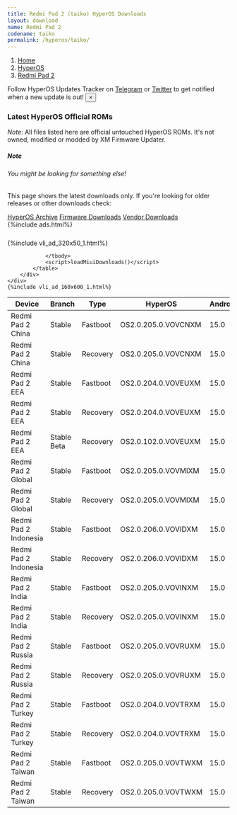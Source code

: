 ```yaml
---
title: Redmi Pad 2 (taiko) HyperOS Downloads
layout: download
name: Redmi Pad 2
codename: taiko
permalink: /hyperos/taiko/
---
```

<nav aria-label="breadcrumb">
    <ol class="breadcrumb">
        <li class="breadcrumb-item"><a href="/">Home</a></li>
        <li class="breadcrumb-item"><a href="/hyperos/">HyperOS</a></li>
        <li class="breadcrumb-item active" aria-current="page"><a href="/hyperos/taiko/">Redmi Pad 2</a></li>
    </ol>
</nav>
<div class="alert alert-primary alert-dismissible fade show" role="alert">
    Follow HyperOS Updates Tracker on <a href="https://t.me/MIUIUpdatesTracker" class="alert-link">Telegram</a>
     or <a href="https://twitter.com/MiFwUpdater" class="alert-link">Twitter</a> to get notified when a new update is out!
    <button type="button" class="close" data-dismiss="alert" aria-label="Close">
        <span aria-hidden="true">&times;</span>
    </button>
</div>

### Latest HyperOS Official ROMs
*Note*: All files listed here are official untouched HyperOS ROMs. It's not owned, modified or modded by XM Firmware Updater.
<div class="card">
  <div class="card-body">
    <h5 class="card-title">Note</h5>
    <h6 class="card-subtitle mb-2 text-muted">You might be looking for something else!</h6>
    <p class="card-text">This page shows the latest downloads only.
     If you're looking for older releases or other downloads check:</p>
    <a href="/archive/hyperos/taiko/" class="card-link">HyperOS Archive</a>
    <a href="/firmware/taiko/" class="card-link">Firmware Downloads</a>
    <a href="/vendor/taiko/" class="card-link">Vendor Downloads</a>
  </div>
</div>
{%include ads.html%}
<div class="row justify-content-center">
    <div class="col-10">
        <div class="table-responsive-md" style="margin-top: 25px;">
            {%include vli_ad_320x50_1.html%}
            <table id="miui" class="display dt-responsive nowrap compact table table-striped table-hover table-sm">
                <thead class="thead-dark">
                    <tr>
                        <th data-ref="device">Device</th>
                        <th data-ref="branch">Branch</th>
                        <th data-ref="type">Type</th>
                        <th data-ref="miui">HyperOS</th>
                        <th data-ref="android">Android</th>
                        <th data-ref="size">Size</th>
                        <th data-ref="size">Date</th>
                        <th data-ref="link">Link</th>
                    </tr>
                </thead>
                <tbody>
                <tr><td>Redmi Pad 2 China</td><td>Stable</td><td>Fastboot</td><td>OS2.0.205.0.VOVCNXM</td><td>15.0</td><td>6.4 GB</td><td>2025-10-09</td><td><a href="/hyperos/taiko/stable/OS2.0.205.0.VOVCNXM/">Download</a></td></tr>
<tr><td>Redmi Pad 2 China</td><td>Stable</td><td>Recovery</td><td>OS2.0.205.0.VOVCNXM</td><td>15.0</td><td>4.7 GB</td><td>2025-10-16</td><td><a href="/hyperos/taiko/stable/OS2.0.205.0.VOVCNXM/">Download</a></td></tr>
<tr><td>Redmi Pad 2 EEA</td><td>Stable</td><td>Fastboot</td><td>OS2.0.204.0.VOVEUXM</td><td>15.0</td><td>5.9 GB</td><td>2025-10-09</td><td><a href="/hyperos/taiko/stable/OS2.0.204.0.VOVEUXM/">Download</a></td></tr>
<tr><td>Redmi Pad 2 EEA</td><td>Stable</td><td>Recovery</td><td>OS2.0.204.0.VOVEUXM</td><td>15.0</td><td>4.4 GB</td><td>2025-10-15</td><td><a href="/hyperos/taiko/stable/OS2.0.204.0.VOVEUXM/">Download</a></td></tr>
<tr><td>Redmi Pad 2 EEA</td><td>Stable Beta</td><td>Recovery</td><td>OS2.0.102.0.VOVEUXM</td><td>15.0</td><td>486 Bytes</td><td>None</td><td><a href="/hyperos/taiko/stable beta/OS2.0.102.0.VOVEUXM/">Download</a></td></tr>
<tr><td>Redmi Pad 2 Global</td><td>Stable</td><td>Fastboot</td><td>OS2.0.205.0.VOVMIXM</td><td>15.0</td><td>6.3 GB</td><td>2025-10-09</td><td><a href="/hyperos/taiko/stable/OS2.0.205.0.VOVMIXM/">Download</a></td></tr>
<tr><td>Redmi Pad 2 Global</td><td>Stable</td><td>Recovery</td><td>OS2.0.205.0.VOVMIXM</td><td>15.0</td><td>4.4 GB</td><td>2025-10-15</td><td><a href="/hyperos/taiko/stable/OS2.0.205.0.VOVMIXM/">Download</a></td></tr>
<tr><td>Redmi Pad 2 Indonesia</td><td>Stable</td><td>Fastboot</td><td>OS2.0.206.0.VOVIDXM</td><td>15.0</td><td>5.8 GB</td><td>2025-09-27</td><td><a href="/hyperos/taiko/stable/OS2.0.206.0.VOVIDXM/">Download</a></td></tr>
<tr><td>Redmi Pad 2 Indonesia</td><td>Stable</td><td>Recovery</td><td>OS2.0.206.0.VOVIDXM</td><td>15.0</td><td>4.4 GB</td><td>2025-10-14</td><td><a href="/hyperos/taiko/stable/OS2.0.206.0.VOVIDXM/">Download</a></td></tr>
<tr><td>Redmi Pad 2 India</td><td>Stable</td><td>Fastboot</td><td>OS2.0.205.0.VOVINXM</td><td>15.0</td><td>5.3 GB</td><td>2025-09-27</td><td><a href="/hyperos/taiko/stable/OS2.0.205.0.VOVINXM/">Download</a></td></tr>
<tr><td>Redmi Pad 2 India</td><td>Stable</td><td>Recovery</td><td>OS2.0.205.0.VOVINXM</td><td>15.0</td><td>4.2 GB</td><td>2025-10-14</td><td><a href="/hyperos/taiko/stable/OS2.0.205.0.VOVINXM/">Download</a></td></tr>
<tr><td>Redmi Pad 2 Russia</td><td>Stable</td><td>Fastboot</td><td>OS2.0.205.0.VOVRUXM</td><td>15.0</td><td>6.7 GB</td><td>2025-10-16</td><td><a href="/hyperos/taiko/stable/OS2.0.205.0.VOVRUXM/">Download</a></td></tr>
<tr><td>Redmi Pad 2 Russia</td><td>Stable</td><td>Recovery</td><td>OS2.0.205.0.VOVRUXM</td><td>15.0</td><td>4.4 GB</td><td>2025-10-23</td><td><a href="/hyperos/taiko/stable/OS2.0.205.0.VOVRUXM/">Download</a></td></tr>
<tr><td>Redmi Pad 2 Turkey</td><td>Stable</td><td>Fastboot</td><td>OS2.0.204.0.VOVTRXM</td><td>15.0</td><td>5.9 GB</td><td>2025-10-09</td><td><a href="/hyperos/taiko/stable/OS2.0.204.0.VOVTRXM/">Download</a></td></tr>
<tr><td>Redmi Pad 2 Turkey</td><td>Stable</td><td>Recovery</td><td>OS2.0.204.0.VOVTRXM</td><td>15.0</td><td>4.4 GB</td><td>2025-10-15</td><td><a href="/hyperos/taiko/stable/OS2.0.204.0.VOVTRXM/">Download</a></td></tr>
<tr><td>Redmi Pad 2 Taiwan</td><td>Stable</td><td>Fastboot</td><td>OS2.0.205.0.VOVTWXM</td><td>15.0</td><td>5.6 GB</td><td>2025-09-08</td><td><a href="/hyperos/taiko/stable/OS2.0.205.0.VOVTWXM/">Download</a></td></tr>
<tr><td>Redmi Pad 2 Taiwan</td><td>Stable</td><td>Recovery</td><td>OS2.0.205.0.VOVTWXM</td><td>15.0</td><td>4.3 GB</td><td>2025-09-12</td><td><a href="/hyperos/taiko/stable/OS2.0.205.0.VOVTWXM/">Download</a></td></tr>

                </tbody>
                <script>loadMiuiDownloads()</script>
            </table>
        </div>
    </div>
    {%include vli_ad_160x600_1.html%}
</div>
